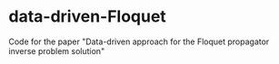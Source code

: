 # data-driven-Floquet
Code for the paper "Data-driven approach for the Floquet propagator inverse problem solution"
